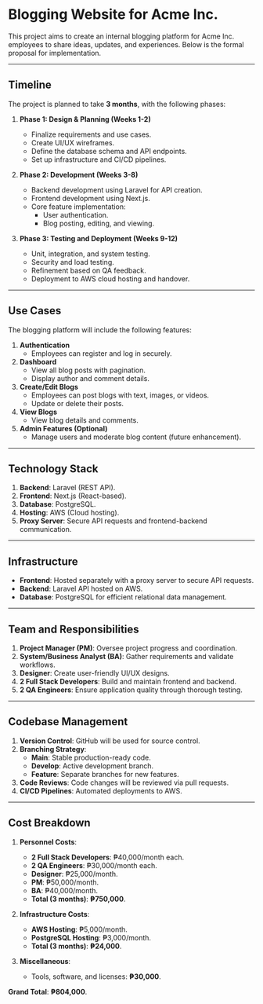 # Blogging Website for Acme Inc.

This project aims to create an internal blogging platform for Acme Inc. employees to share ideas, updates, and experiences. Below is the formal proposal for implementation.

---

## **Timeline**

The project is planned to take **3 months**, with the following phases:

1. **Phase 1: Design & Planning (Weeks 1-2)**
   - Finalize requirements and use cases.
   - Create UI/UX wireframes.
   - Define the database schema and API endpoints.
   - Set up infrastructure and CI/CD pipelines.

2. **Phase 2: Development (Weeks 3-8)**
   - Backend development using Laravel for API creation.
   - Frontend development using Next.js.
   - Core feature implementation:
     - User authentication.
     - Blog posting, editing, and viewing.

3. **Phase 3: Testing and Deployment (Weeks 9-12)**
   - Unit, integration, and system testing.
   - Security and load testing.
   - Refinement based on QA feedback.
   - Deployment to AWS cloud hosting and handover.

---

## **Use Cases**

The blogging platform will include the following features:

1. **Authentication**
   - Employees can register and log in securely.
2. **Dashboard**
   - View all blog posts with pagination.
   - Display author and comment details.
3. **Create/Edit Blogs**
   - Employees can post blogs with text, images, or videos.
   - Update or delete their posts.
4. **View Blogs**
   - View blog details and comments.
5. **Admin Features (Optional)**
   - Manage users and moderate blog content (future enhancement).

---

## **Technology Stack**

1. **Backend**: Laravel (REST API).
2. **Frontend**: Next.js (React-based).
3. **Database**: PostgreSQL.
4. **Hosting**: AWS (Cloud hosting).
5. **Proxy Server**: Secure API requests and frontend-backend communication.

---

## **Infrastructure**

- **Frontend**: Hosted separately with a proxy server to secure API requests.
- **Backend**: Laravel API hosted on AWS.
- **Database**: PostgreSQL for efficient relational data management.

---

## **Team and Responsibilities**

1. **Project Manager (PM)**: Oversee project progress and coordination.
2. **System/Business Analyst (BA)**: Gather requirements and validate workflows.
3. **Designer**: Create user-friendly UI/UX designs.
4. **2 Full Stack Developers**: Build and maintain frontend and backend.
5. **2 QA Engineers**: Ensure application quality through thorough testing.

---

## **Codebase Management**

1. **Version Control**: GitHub will be used for source control.
2. **Branching Strategy**:
   - **Main**: Stable production-ready code.
   - **Develop**: Active development branch.
   - **Feature**: Separate branches for new features.
3. **Code Reviews**: Code changes will be reviewed via pull requests.
4. **CI/CD Pipelines**: Automated deployments to AWS.

---

## **Cost Breakdown**

1. **Personnel Costs**:
   - **2 Full Stack Developers**: ₱40,000/month each.
   - **2 QA Engineers**: ₱30,000/month each.
   - **Designer**: ₱25,000/month.
   - **PM**: ₱50,000/month.
   - **BA**: ₱40,000/month.
   - **Total (3 months)**: **₱750,000**.

2. **Infrastructure Costs**:
   - **AWS Hosting**: ₱5,000/month.
   - **PostgreSQL Hosting**: ₱3,000/month.
   - **Total (3 months)**: **₱24,000**.

3. **Miscellaneous**:
   - Tools, software, and licenses: **₱30,000**.

**Grand Total**: **₱804,000**.